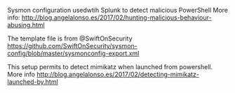 Sysmon configuration usedwtih Splunk  to detect malicious PowerShell 
More info:
http://blog.angelalonso.es/2017/02/hunting-malicious-behaviour-abusing.html

The template file is from   @SwiftOnSecurity
https://github.com/SwiftOnSecurity/sysmon-config/blob/master/sysmonconfig-export.xml

This setup permits to detect mimikatz when launched from powershell. More info
http://blog.angelalonso.es/2017/02/detecting-mimikatz-launched-by.html

